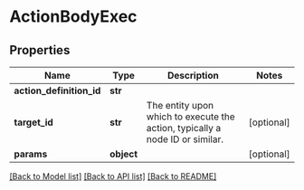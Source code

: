 # ActionBodyExec

## Properties
Name | Type | Description | Notes
------------ | ------------- | ------------- | -------------
**action_definition_id** | **str** |  | 
**target_id** | **str** | The entity upon which to execute the action, typically a node ID or similar. | [optional] 
**params** | **object** |  | [optional] 

[[Back to Model list]](../README.md#documentation-for-models) [[Back to API list]](../README.md#documentation-for-api-endpoints) [[Back to README]](../README.md)

